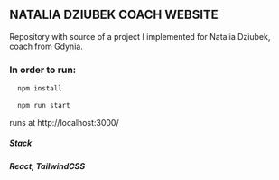 ## NATALIA DZIUBEK COACH WEBSITE

Repository with source of a project I implemented for Natalia Dziubek, coach from Gdynia.


### **In order to run:**

```javascript
  npm install
  
  npm run start
  ```
  
  runs at http://localhost:3000/


##### **Stack**
##### React, TailwindCSS
